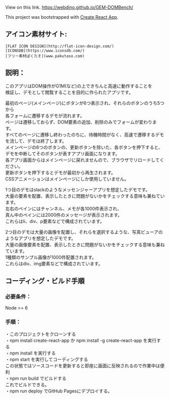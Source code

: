 View on this link.
https://webdino.github.io/GEM-DOMBench/

This project was bootstrapped with [Create React App](https://github.com/facebookincubator/create-react-app).  


## アイコン素材サイト:  
    [FLAT ICON DESIGN](http://flat-icon-design.com/)
    [ICONSDB](https://www.iconsdb.com/)
    [フリー素材ぱくたそ](www.pakutaso.com)

## 説明：  
このアプリはDOM操作がG1M(など)の上できちんと高速に動作することを  
検証し、デモとして閲覧することを目的に作られたアプリです。 

最初のページ(メインページ)にボタンが6つ表示され、それらのボタンのうち5つから  
各フォームに遷移するデモが流れます。  
ページは遷移しておらず、DOM要素の追加、削除のみでフォームが変わります。  
すべてのページに遷移し終わったのちに、待機時間がなく、高速で遷移するデモを流して、デモは終了します。  
メインページの6つのボタンの、更新ボタンを除いた、各ボタンを押下すると、  
デモを中断してそのボタンが表すアプリ画面になります。  
各アプリ画面からはメインページに戻れませんので、ブラウザでリロードしてください。  
更新ボタンを押下するとデモが最初から再生されます。  
CSSアニメーションはメインページにしか使用していません。  

1つ目のデモはslackのようなメッセンジャーアプリを想定したデモです。  
大量の要素を配置、表示したときに問題がないかをチェックする意味も兼ねています。  
左右のペインにはチャンネル、メモが各1000件表示され、  
真ん中のペインには2000件のメッセージが表示されます。  
これらはli、div、p要素などで構成されています。  

2つ目のデモは大量の画像を配置し、それらを選択するような、写真ビューアの  
ようなアプリを想定したデモです。  
大量の画像要素を配置、表示したときに問題がないかをチェックする意味も兼ねています。  
1種類のサンプル画像が1000件配置されます。  
これらはdiv、img要素などで構成されています。  

## コーディング・ビルド手順  
### 必要条件：  
Node >= 6   
### 手順：  
・このプロジェクトをクローンする  
・npm install create-react-app か npm install -g create-react-app を実行する  
・npm install を実行する  
・npm start を実行してコーディングする  
  この状態ではソースコードを更新すると即座に画面に反映されるので作業中は便利  
・npm run build でビルドする  
  これでビルドできる。  
・npm run deploy でGitHub Pagesにデプロイする。
